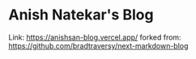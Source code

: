 # Anish Natekar's Blog
Link: https://anishsan-blog.vercel.app/
forked from: https://github.com/bradtraversy/next-markdown-blog
